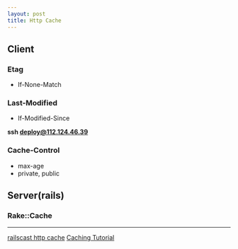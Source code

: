 ```yaml
---
layout: post
title: Http Cache
---
```

## Client

### Etag
  - If-None-Match



### Last-Modified
  - If-Modified-Since


**ssh deploy@112.124.46.39**

### Cache-Control
  - max-age
  - private, public


## Server(rails)

### Rake::Cache


---


[railscast http cache](http://railscasts.com/episodes/321-http-caching?view=asciicast)
[Caching Tutorial](https://www.mnot.net/cache_docs/)
